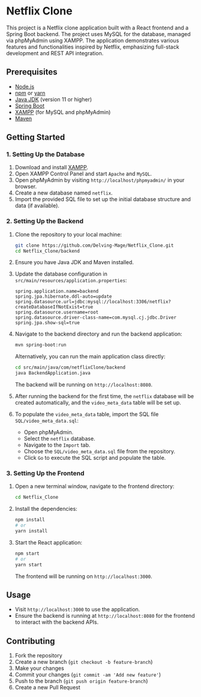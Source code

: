 # Netflix Clone

This project is a Netflix clone application built with a React frontend and a Spring Boot backend. The project uses MySQL for the database, managed via phpMyAdmin using XAMPP. The application demonstrates various features and functionalities inspired by Netflix, emphasizing full-stack development and REST API integration.

## Prerequisites

- [Node.js](https://nodejs.org/)
- [npm](https://www.npmjs.com/) or [yarn](https://yarnpkg.com/)
- [Java JDK](https://www.oracle.com/java/technologies/javase-jdk11-downloads.html) (version 11 or higher)
- [Spring Boot](https://spring.io/projects/spring-boot)
- [XAMPP](https://www.apachefriends.org/index.html) (for MySQL and phpMyAdmin)
- [Maven](https://maven.apache.org/)

## Getting Started

### 1. Setting Up the Database

1. Download and install [XAMPP](https://www.apachefriends.org/index.html).
2. Open XAMPP Control Panel and start `Apache` and `MySQL`.
3. Open phpMyAdmin by visiting `http://localhost/phpmyadmin/` in your browser.
4. Create a new database named `netflix`.
5. Import the provided SQL file to set up the initial database structure and data (if available).

### 2. Setting Up the Backend

1. Clone the repository to your local machine:

    ```sh
    git clone https://github.com/Delving-Mage/Netflix_Clone.git
    cd Netflix_Clone/backend
    ```

2. Ensure you have Java JDK and Maven installed.
3. Update the database configuration in `src/main/resources/application.properties`:

    ```properties
    spring.application.name=backend
    spring.jpa.hibernate.ddl-auto=update
    spring.datasource.url=jdbc:mysql://localhost:3306/netflix?createDatabaseIfNotExist=true
    spring.datasource.username=root
    spring.datasource.driver-class-name=com.mysql.cj.jdbc.Driver
    spring.jpa.show-sql=true
    ```

4. Navigate to the backend directory and run the backend application:

    ```sh
    mvn spring-boot:run
    ```

    Alternatively, you can run the main application class directly:

    ```sh
    cd src/main/java/com/netflixClone/backend
    java BackendApplication.java
    ```

    The backend will be running on `http://localhost:8080`.

5. After running the backend for the first time, the `netflix` database will be created automatically, and the `video_meta_data` table will be set up.

6. To populate the `video_meta_data` table, import the SQL file `SQL/video_meta_data.sql`:

    - Open phpMyAdmin.
    - Select the `netflix` database.
    - Navigate to the `Import` tab.
    - Choose the `SQL/video_meta_data.sql` file from the repository.
    - Click `Go` to execute the SQL script and populate the table.

### 3. Setting Up the Frontend

1. Open a new terminal window, navigate to the frontend directory:

    ```sh
    cd Netflix_Clone
    ```

2. Install the dependencies:

    ```sh
    npm install
    # or
    yarn install
    ```

3. Start the React application:

    ```sh
    npm start
    # or
    yarn start
    ```

    The frontend will be running on `http://localhost:3000`.

## Usage

- Visit `http://localhost:3000` to use the application.
- Ensure the backend is running at `http://localhost:8080` for the frontend to interact with the backend APIs.

## Contributing

1. Fork the repository
2. Create a new branch (`git checkout -b feature-branch`)
3. Make your changes
4. Commit your changes (`git commit -am 'Add new feature'`)
5. Push to the branch (`git push origin feature-branch`)
6. Create a new Pull Request

